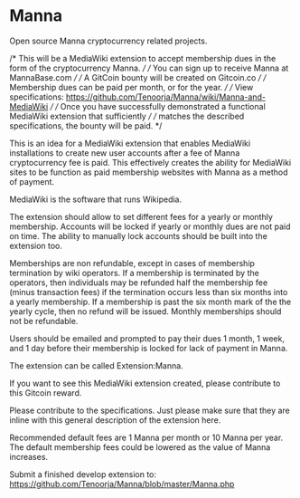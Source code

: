 # Manna
Open source Manna cryptocurrency related projects. 

/* This will be a MediaWiki extension to accept membership dues in the form of the cryptocurrency Manna.  */
/* You can sign up to receive Manna at MannaBase.com */
/* A GitCoin bounty will be created on Gitcoin.co */
/* Membership dues can be paid per month, or for the year. */
/* View specifications: https://github.com/Tenoorja/Manna/wiki/Manna-and-MediaWiki */
/* Once you have successfully demonstrated a functional MediaWiki extension that sufficiently */
/* matches the described specifications, the bounty will be paid. */

This is an idea for a MediaWiki extension that enables MediaWiki installations to create new user accounts after a fee of Manna cryptocurrency fee is paid. This effectively creates the ability for MediaWiki sites to be function as paid membership websites with Manna as a method of payment.

MediaWiki is the software that runs Wikipedia.

The extension should allow to set different fees for a yearly or monthly membership. Accounts will be locked if yearly or monthly dues are not paid on time. The ability to manually lock accounts should be built into the extension too.

Memberships are non refundable, except in cases of membership termination by wiki operators. If a membership is terminated by the operators, then individuals may be refunded half the membership fee (minus transaction fees) if the termination occurs less than six months into a yearly membership. If a membership is past the six month mark of the the yearly cycle, then no refund will be issued. Monthly memberships should not be refundable.

Users should be emailed and prompted to pay their dues 1 month, 1 week, and 1 day before their membership is locked for lack of payment in Manna.

The extension can be called Extension:Manna.

If you want to see this MediaWiki extension created, please contribute to this Gitcoin reward.

Please contribute to the specifications. Just please make sure that they are inline with this general description of the extension here.

Recommended default fees are 1 Manna per month or 10 Manna per year. The default membership fees could be lowered as the value of Manna increases.

Submit a finished develop extension to: https://github.com/Tenoorja/Manna/blob/master/Manna.php
